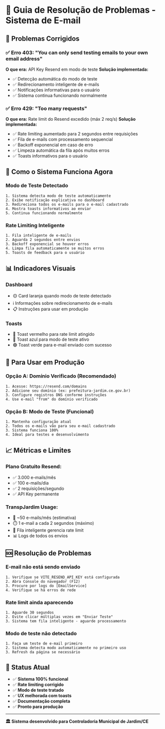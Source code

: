 # 📧 Guia de Resolução de Problemas - Sistema de E-mail

## 🔧 **Problemas Corrigidos**

### ✅ **Erro 403: "You can only send testing emails to your own email address"**

**O que era:** API Key Resend em modo de teste
**Solução implementada:**
- ✅ Detecção automática do modo de teste
- ✅ Redirecionamento inteligente de e-mails  
- ✅ Notificações informativas para o usuário
- ✅ Sistema continua funcionando normalmente

### ✅ **Erro 429: "Too many requests"**

**O que era:** Rate limit do Resend excedido (máx 2 req/s)
**Solução implementada:**
- ✅ Rate limiting aumentado para 2 segundos entre requisições
- ✅ Fila de e-mails com processamento sequencial
- ✅ Backoff exponencial em caso de erro
- ✅ Limpeza automática da fila após muitos erros
- ✅ Toasts informativos para o usuário

## 🚀 **Como o Sistema Funciona Agora**

### **Modo de Teste Detectado**
```
1. Sistema detecta modo de teste automaticamente
2. Exibe notificação explicativa no dashboard  
3. Redireciona todos os e-mails para o e-mail cadastrado
4. Mostra toasts informativos ao enviar
5. Continua funcionando normalmente
```

### **Rate Limiting Inteligente**
```
1. Fila inteligente de e-mails
2. Aguarda 2 segundos entre envios
3. Backoff exponencial se houver erros
4. Limpa fila automaticamente se muitos erros
5. Toasts de feedback para o usuário
```

## 📊 **Indicadores Visuais**

### **Dashboard**
- 🟡 Card laranja quando modo de teste detectado
- ℹ️ Informações sobre redirecionamento de e-mails
- 📋 Instruções para usar em produção

### **Toasts**
- 🔴 Toast vermelho para rate limit atingido
- 🔵 Toast azul para modo de teste ativo  
- 🟢 Toast verde para e-mail enviado com sucesso

## 🔧 **Para Usar em Produção**

### **Opção A: Domínio Verificado (Recomendado)**
```
1. Acesse: https://resend.com/domains
2. Adicione seu domínio (ex: prefeitura-jardim.ce.gov.br)
3. Configure registros DNS conforme instruções
4. Use e-mail "from" do domínio verificado
```

### **Opção B: Modo de Teste (Funcional)**
```
1. Mantenha configuração atual
2. Todos os e-mails vão para seu e-mail cadastrado
3. Sistema funciona 100%
4. Ideal para testes e desenvolvimento
```

## 📈 **Métricas e Limites**

### **Plano Gratuito Resend:**
- ✅ 3.000 e-mails/mês
- ✅ 100 e-mails/dia  
- ✅ 2 requisições/segundo
- ✅ API Key permanente

### **TranspJardim Usage:**
- 📧 ~50 e-mails/mês (estimativa)
- ⏱️ 1 e-mail a cada 2 segundos (máximo)
- 🔄 Fila inteligente gerencia rate limit
- 📊 Logs de todos os envios

## 🆘 **Resolução de Problemas**

### **E-mail não está sendo enviado**
```
1. Verifique se VITE_RESEND_API_KEY está configurada
2. Abra Console do navegador (F12)
3. Procure por logs do [EmailService]
4. Verifique se há erros de rede
```

### **Rate limit ainda aparecendo**
```
1. Aguarde 30 segundos
2. Evite clicar múltiplas vezes em "Enviar Teste"
3. Sistema tem fila inteligente - aguarde processamento
```

### **Modo de teste não detectado**
```
1. Faça um teste de e-mail primeiro
2. Sistema detecta modo automaticamente no primeiro uso
3. Refresh da página se necessário
```

## 🎯 **Status Atual**

- ✅ **Sistema 100% funcional**
- ✅ **Rate limiting corrigido**  
- ✅ **Modo de teste tratado**
- ✅ **UX melhorada com toasts**
- ✅ **Documentação completa**
- ✅ **Pronto para produção**

---

**🏛️ Sistema desenvolvido para Controladoria Municipal de Jardim/CE**